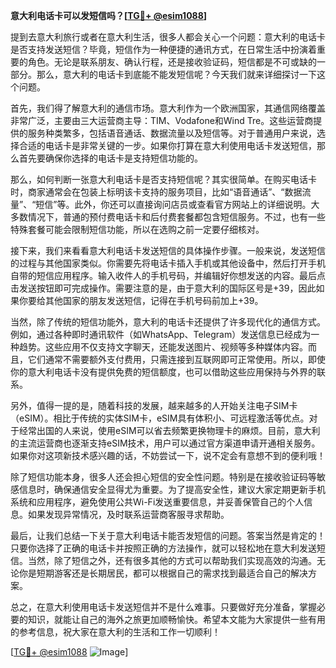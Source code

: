 **意大利电话卡可以发短信吗？[[TG💪+ @esim1088](https://t.me/s/esim1088)]**

提到去意大利旅行或者在意大利生活，很多人都会关心一个问题：意大利的电话卡是否支持发送短信？毕竟，短信作为一种便捷的通讯方式，在日常生活中扮演着重要的角色。无论是联系朋友、确认行程，还是接收验证码，短信都是不可或缺的一部分。那么，意大利的电话卡到底能不能发短信呢？今天我们就来详细探讨一下这个问题。

首先，我们得了解意大利的通信市场。意大利作为一个欧洲国家，其通信网络覆盖非常广泛，主要由三大运营商主导：TIM、Vodafone和Wind Tre。这些运营商提供的服务种类繁多，包括语音通话、数据流量以及短信等。对于普通用户来说，选择合适的电话卡是非常关键的一步。如果你打算在意大利使用电话卡发送短信，那么首先要确保你选择的电话卡是支持短信功能的。

那么，如何判断一张意大利电话卡是否支持短信呢？其实很简单。在购买电话卡时，商家通常会在包装上标明该卡支持的服务项目，比如“语音通话”、“数据流量”、“短信”等。此外，你还可以直接询问店员或查看官方网站上的详细说明。大多数情况下，普通的预付费电话卡和后付费套餐都包含短信服务。不过，也有一些特殊套餐可能会限制短信功能，所以在选购之前一定要仔细核对。

接下来，我们来看看意大利电话卡发送短信的具体操作步骤。一般来说，发送短信的过程与其他国家类似。你需要先将电话卡插入手机或其他设备中，然后打开手机自带的短信应用程序。输入收件人的手机号码，并编辑好你想发送的内容。最后点击发送按钮即可完成操作。需要注意的是，由于意大利的国际区号是+39，因此如果你要给其他国家的朋友发送短信，记得在手机号码前加上+39。

当然，除了传统的短信功能外，意大利的电话卡还提供了许多现代化的通信方式。例如，通过各种即时通讯软件（如WhatsApp、Telegram）发送信息已经成为一种趋势。这些应用不仅支持文字聊天，还能发送图片、视频等多种媒体内容。而且，它们通常不需要额外支付费用，只需连接到互联网即可正常使用。所以，即使你的意大利电话卡没有提供免费的短信额度，也可以借助这些应用保持与外界的联系。

另外，值得一提的是，随着科技的发展，越来越多的人开始关注电子SIM卡（eSIM）。相比于传统的实体SIM卡，eSIM具有体积小、可远程激活等优点。对于经常出国的人来说，使用eSIM可以省去频繁更换物理卡的麻烦。目前，意大利的主流运营商也逐渐支持eSIM技术，用户可以通过官方渠道申请开通相关服务。如果你对这项新技术感兴趣的话，不妨尝试一下，说不定会有意想不到的便利哦！

除了短信功能本身，很多人还会担心短信的安全性问题。特别是在接收验证码等敏感信息时，确保通信安全显得尤为重要。为了提高安全性，建议大家定期更新手机系统和应用程序，避免使用公共Wi-Fi发送重要信息，并妥善保管自己的个人信息。如果发现异常情况，及时联系运营商客服寻求帮助。

最后，让我们总结一下关于意大利电话卡能否发短信的问题。答案当然是肯定的！只要你选择了正确的电话卡并按照正确的方法操作，就可以轻松地在意大利发送短信。当然，除了短信之外，还有很多其他的方式可以帮助我们实现高效的沟通。无论你是短期游客还是长期居民，都可以根据自己的需求找到最适合自己的解决方案。

总之，在意大利使用电话卡发送短信并不是什么难事。只要做好充分准备，掌握必要的知识，就能让自己的海外之旅更加顺畅愉快。希望本文能为大家提供一些有用的参考信息，祝大家在意大利的生活和工作一切顺利！

[[TG💪+ @esim1088](https://t.me/s/esim1088) ![Image](https://i.postimg.cc/4NQfJmqS/Snipaste-2025-05-13-00-14-12.png)]